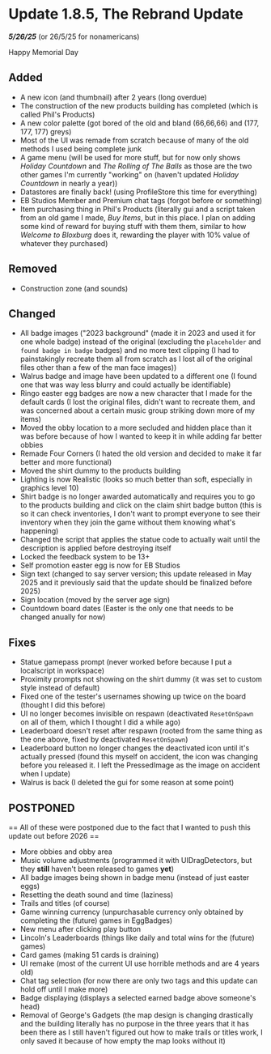 # Update 1.8.5, The Rebrand Update
***5/26/25*** (or 26/5/25 for nonamericans)

Happy Memorial Day

## Added
+ A new icon (and thumbnail) after 2 years (long overdue)
+ The construction of the new products building has completed (which is called Phil's Products)
+ A new color palette (got bored of the old and bland (66,66,66) and (177, 177, 177) greys)
+ Most of the UI was remade from scratch because of many of the old methods I used being complete junk
+ A game menu (will be used for more stuff, but for now only shows *Holiday Countdown* and *The Rolling of The Balls* as those are the two other games I'm currently "working" on (haven't updated *Holiday Countdown* in nearly a year))
+ Datastores are finally back! (using ProfileStore this time for everything)
+ EB Studios Member and Premium chat tags (forgot before or something)
+ Item purchasing thing in Phil's Products (literally gui and a script taken from an old game I made, *Buy Items*, but in this place. I plan on adding some kind of reward for buying stuff with them them, similar to how *Welcome to Bloxburg* does it, rewarding the player with 10% value of whatever they purchased)

## Removed
- Construction zone (and sounds)

## Changed
+ All badge images ("2023 background" (made it in 2023 and used it for one whole badge) instead of the original (excluding the `placeholder` and `found badge in badge` badges) and no more text clipping (I had to painstakingly recreate them all from scratch as I lost all of the original files other than a few of the man face images))
+ Walrus badge and image have been updated to a different one (I found one that was way less blurry and could actually be identifiable)
+ Ringo easter egg badges are now a new character that I made for the default cards (I lost the original files, didn't want to recreate them, and was concerned about a certain music group striking down more of my items)
+ Moved the obby location to a more secluded and hidden place than it was before because of how I wanted to keep it in while adding far better obbies
+ Remade Four Corners (I hated the old version and decided to make it far better and more functional)
+ Moved the shirt dummy to the products building
+ Lighting is now Realistic (looks so much better than soft, especially in graphics level 10)
+ Shirt badge is no longer awarded automatically and requires you to go to the products building and click on the claim shirt badge button (this is so it can check inventories, I don't want to prompt everyone to see their inventory when they join the game without them knowing what's happening)
+ Changed the script that applies the statue code to actually wait until the description is applied before destroying itself
+ Locked the feedback system to be 13+
+ Self promotion easter egg is now for EB Studios
+ Sign text (changed to say server version; this update released in May 2025 and it previously said that the update should be finalized before 2025)
+ Sign location (moved by the server age sign)
+ Countdown board dates (Easter is the only one that needs to be changed anually for now)

## Fixes
- Statue gamepass prompt (never worked before because I put a localscript in workspace)
- Proximity prompts not showing on the shirt dummy (it was set to custom style instead of default)
- Fixed one of the tester's usernames showing up twice on the board (thought I did this before)
- UI no longer becomes invisible on respawn (deactivated `ResetOnSpawn` on all of them, which I thought I did a while ago)
- Leaderboard doesn't reset after respawn (rooted from the same thing as the one above, fixed by deactivated `ResetOnSpawn`)
- Leaderboard button no longer changes the deactivated icon until it's actually pressed (found this myself on accident, the icon was changing before you released it. I left the PressedImage as the image on accident when I update)
- Walrus is back (I deleted the gui for some reason at some point)

## POSTPONED
== All of these were postponed due to the fact that I wanted to push this update out before 2026 ==
+ More obbies and obby area
+ Music volume adjustments (programmed it with UIDragDetectors, but they **still** haven't been released to games **yet**)
+ All badge images being shown in badge menu (instead of just easter eggs)
+ Resetting the death sound and time (laziness)
+ Trails and titles (of course)
+ Game winning currency (unpurchasable currency only obtained by completing the (future) games in EggBadges)
+ New menu after clicking play button
+ Lincoln's Leaderboards (things like daily and total wins for the (future) games)
+ Card games (making 51 cards is draining)
+ UI remake (most of the current UI use horrible methods and are 4 years old)
+ Chat tag selection (for now there are only two tags and this update can hold off until I make more)
+ Badge displaying (displays a selected earned badge above someone's head)
+ Removal of George's Gadgets (the map design is changing drastically and the building literally has no purpose in the three years that it has been there as I still haven't figured out how to make trails or titles work, I only saved it because of how empty the map looks without it)
